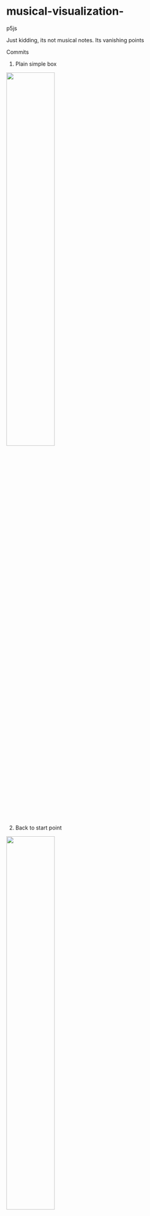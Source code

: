 <style>
  img {
    width: 50% !important;
  }
</style>
# musical-visualization-
p5js

Just kidding, its not musical notes. Its vanishing points

Commits

1. Plain simple box

![](https://i.imgur.com/sdIzbRR.png)

2. Back to start point

![](https://i.imgur.com/1ycrMzz.png)

3. added blue color to stroke

![](https://i.imgur.com/Z5VJ6JU.png)

4. Converting things from absolute pixel to variables + colorStrokes

![](https://i.imgur.com/N7eIygq.png)

5. Made everything a variable, can change delta

![](https://i.imgur.com/XvXA8YJ.png)

Code sample

![](https://i.imgur.com/Zk6JyQk.png)

6. Semi working slider

![](https://i.imgur.com/3Dzzojg.gif)

this is what it should do though??

![](https://i.imgur.com/BLFQngZ.png)

7. Working Prototype from stackoverflow, number coercion from slider

![](https://i.imgur.com/XU4AozG.gif)

```
slider.oninput = function () {
  ct.clearRect(0, 0, canvas.width, canvas.height); // reset lines
  delta = +this.value; // convert the slider value to a number for type coersion (see stackoverflow)
  requestAnimationFrame(init()); // redraw everything
}
```

8. Created partial line using slope formulas in purple

![](https://i.imgur.com/Yo1AwTF.png)